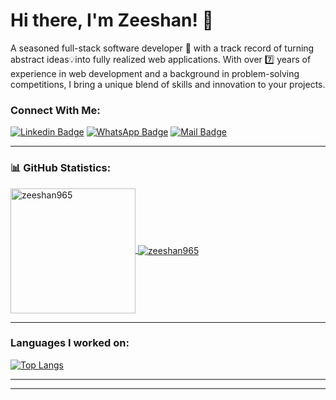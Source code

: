 # Hi there, I'm Zeeshan! 👋

A seasoned full-stack software developer 🚀 with a track record of turning abstract ideas💡into fully realized web applications. With over 7️⃣ years of experience in web development and a background in problem-solving competitions, I bring a unique blend of skills and innovation to your projects.

### Connect With Me:

[![Linkedin Badge](https://img.shields.io/badge/LinkedIn-0077B5?style=for-the-badge&logo=linkedin&logoColor=white)](https://www.linkedin.com/in/zeeshan965/) 
[![WhatsApp Badge](https://img.shields.io/badge/WhatsApp-25D366?style=for-the-badge&logo=whatsapp&logoColor=white)](https://wa.me/+923324176119)
[![Mail Badge](https://img.shields.io/badge/Gmail-D14836?style=for-the-badge&logo=gmail&logoColor=white)](mailto:zeeshanbutt223@gmail.com)

---

### 📊 GitHub Statistics:

<a href="https://github.com/zeeshan965">
  <img height=200 align="center" src="https://github-readme-stats.vercel.app/api?username=zeeshan965" alt="zeeshan965" />
</a>
<a href="https://github.com/zeeshan965">
  <img align="center" src="https://github-readme-streak-stats.herokuapp.com/?user=zeeshan965" alt="zeeshan965" />
</a>

---

### Languages I worked on:

[![Top Langs](https://github-readme-stats.vercel.app/api/top-langs/?username=zeeshan965\&layout=donut)](https://github.com/zeeshan965/)

***

---
